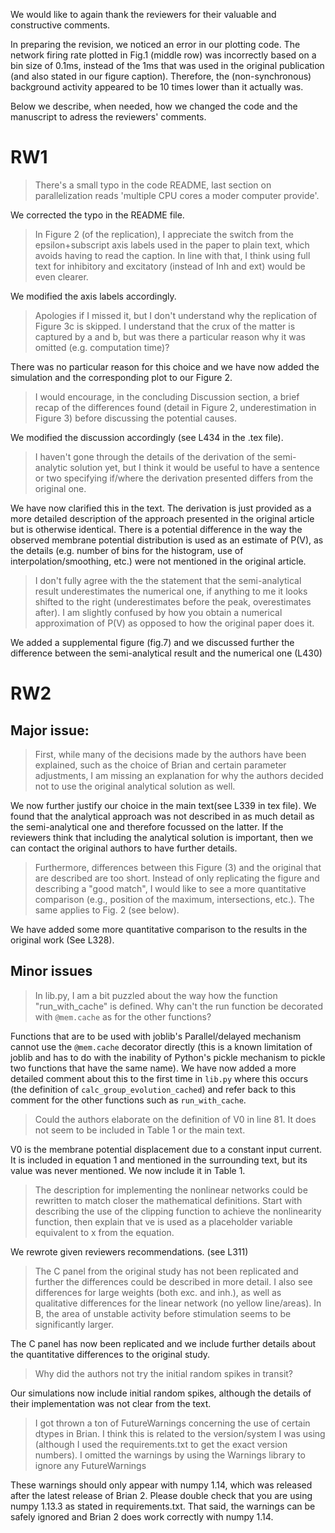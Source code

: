 We would like to again thank the reviewers for their valuable and constructive
comments.

In preparing the revision, we noticed an error in our plotting code. The network 
firing rate plotted in Fig.1 (middle row) was incorrectly based on a bin size of
0.1ms, instead of the 1ms that was used in the original publication (and also
stated in our figure caption). Therefore, the (non-synchronous) background
activity appeared to be 10 times lower than it actually was.

Below we describe, when needed, how we changed the code and the manuscript to
adress the reviewers' comments. 

# RW1

> There's a small typo in the code README, last section on parallelization
> reads 'multiple CPU cores a moder computer provide'.

We corrected the typo in the README file.

> In Figure 2 (of the replication), I appreciate the switch from the
> epsilon+subscript axis labels used in the paper to plain text, which avoids
> having to read the caption. In line with that, I think using full text for
> inhibitory and excitatory (instead of Inh and ext) would be even clearer.

We modified the axis labels accordingly.

> Apologies if I missed it, but I don't understand why the replication of
> Figure 3c is skipped. I understand that the crux of the matter is captured by
> a and b, but was there a particular reason why it was omitted (e.g.
> computation time)?

There was no particular reason for this choice and we have now added the
simulation and the corresponding plot to our Figure 2.

> I would encourage, in the concluding Discussion section, a brief recap of the
> differences found (detail in Figure 2, underestimation in Figure 3) before
> discussing the potential causes. 

We modified the discussion accordingly (see L434 in the .tex file).

> I haven't gone through the details of the derivation of the semi-analytic
> solution yet, but I think it would be useful to have a sentence or two
> specifying if/where the derivation presented differs from the original one.

We have now clarified this in the text. The derivation is just provided as a
more detailed description of the approach presented in the original article but
is otherwise identical. There is a potential difference in the way the observed
membrane potential distribution is used as an estimate of P(V), as the details
(e.g. number of bins for the histogram, use of interpolation/smoothing, etc.)
were not mentioned in the original article.

> I don't fully agree with the the statement that the semi-analytical result
> underestimates the numerical one, if anything to me it looks shifted to the
> right (underestimates before the peak, overestimates after).  I am slightly
> confused by how you obtain a numerical approximation of P(V) as opposed to
> how the original paper does it.

We added a supplemental figure (fig.7) and we discussed further the difference between the semi-analytical result and the numerical one (L430)

# RW2

## Major issue: 

> First, while many of the decisions made by the authors have been explained,
> such as the choice of Brian and certain parameter adjustments, I am missing
> an explanation for why the authors decided not to use the original analytical
> solution as well. 

We now further justify our choice in the main text(see L339 in tex file). We
found that the analytical approach was not described in as much detail as the
semi-analytical one and therefore focussed on the latter. If the reviewers think
that including the analytical solution is important, then we can contact the
original authors to have further details.

> Furthermore, differences between this Figure (3) and the original that are
> described are too short. Instead of only replicating the figure and
> describing a "good match", I would like to see a more quantitative comparison
> (e.g., position of the maximum, intersections, etc.). The same applies to
> Fig. 2 (see below).

We have added some more quantitative comparison to the results in the original
work (See L328).

## Minor issues

> In lib.py, I am a bit puzzled about the way how the function "run_with_cache" is defined. Why can't
> the run function be decorated with `@mem.cache` as for the other functions?

Functions that are to be used with joblib's Parallel/delayed mechanism cannot
use the `@mem.cache` decorator directly (this is a known limitation of joblib
and has to do with the inability of Python's pickle mechanism to pickle two
functions that have the same name). We have now added a more detailed comment
about this to the first time in `lib.py` where this occurs (the definition of
`calc_group_evolution_cached`) and refer back to this comment for the other
functions such as `run_with_cache`.


> Could the authors elaborate on the definition of V0 in line 81. It does not seem to be included in 
> Table 1 or the main text.

V0 is the membrane potential displacement due to a constant input current. It
is included in equation 1 and mentioned in the surrounding text, but its value
was never mentioned. We now include it in Table 1.

> The description for implementing the nonlinear networks could be rewritten to match closer the
> mathematical definitions. Start with describing the use of the clipping
> function to achieve the nonlinearity function, then explain that ve is used as
> a placeholder variable equivalent to x from the equation. 

We rewrote given reviewers recommendations. (see L311)

> The C panel from the original study has not been
> replicated and further the differences could be described in more detail. I
> also see differences for large weights (both exc. and inh.), as well as
> qualitative differences for the linear network (no yellow line/areas). In B,
> the area of unstable activity before stimulation seems to be significantly
> larger.

The C panel has now been replicated and we include further details about the
quantitative differences to the original study.

> Why did the authors not try the initial random spikes in transit?

Our simulations now include initial random spikes, although the details of their
implementation was not clear from the text.


> I got thrown a ton of FutureWarnings concerning the use of certain dtypes in
> Brian. I think this is related to the version/system I was using (although I
> used the requirements.txt to get the exact version numbers). I omitted the
> warnings by using the Warnings library to ignore any FutureWarnings

These warnings should only appear with numpy 1.14, which was released after the
latest release of Brian 2. Please double check that you are using numpy 1.13.3
as stated in requirements.txt. That said, the warnings can be safely ignored and
Brian 2 does work correctly with numpy 1.14.

